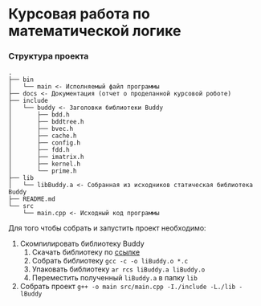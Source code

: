 # Курсовая работа по математической логике

### Структура проекта
```
.
├── bin
│   └── main <- Исполняемый файл программы
├── docs <- Документация (отчет о проделанной курсовой роботе)
├── include
│   └── buddy <- Заголовки библиотеки Buddy
│       ├── bdd.h
│       ├── bddtree.h
│       ├── bvec.h
│       ├── cache.h
│       ├── config.h
│       ├── fdd.h
│       ├── imatrix.h
│       ├── kernel.h
│       └── prime.h
├── lib
│   └── libBuddy.a <- Собранная из исходников статическая библиотека Buddy
├── README.md
└── src
    └── main.cpp <- Исходный код программы 
```

Для того чтобы собрать и запустить проект необходимо:

1. Скомпилировать библиотеку Buddy
    1. Скачать библиотеку по [ссылке](https://sourceforge.net/projects/buddy/)
    2. Собрать библиотеку `gcc -c -o liBuddy.o *.c`
    3. Упаковать библиотеку `ar rcs liBuddy.a liBuddy.o`
    4. Переместить полученный `liBuddy.a` в папку `lib`
2. Собрать проект `g++ -o main src/main.cpp -I./include -L./lib -lBuddy`